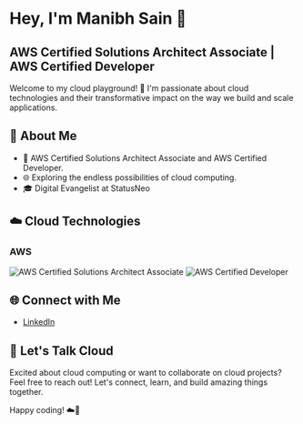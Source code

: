 # Hey, I'm Manibh Sain 👋

## AWS Certified Solutions Architect Associate | AWS Certified Developer

Welcome to my cloud playground! 🚀 I'm passionate about cloud technologies and their transformative impact on the way we build and scale applications.

## 🚀 About Me

- 💼 AWS Certified Solutions Architect Associate and AWS Certified Developer.
- 🌐 Exploring the endless possibilities of cloud computing.
- 🎓 Digital Evangelist at StatusNeo


## ☁️ Cloud Technologies

### AWS
![AWS Certified Solutions Architect Associate](https://img.shields.io/badge/AWS-SAA-yellow?style=flat&logo=amazon-aws)
![AWS Certified Developer](https://img.shields.io/badge/AWS-Developer-orange?style=flat&logo=amazon-aws)


## 🌐 Connect with Me

- [LinkedIn](https://in.linkedin.com/in/manibh-sain-726507180)



## 🌟 Let's Talk Cloud

Excited about cloud computing or want to collaborate on cloud projects? Feel free to reach out! Let's connect, learn, and build amazing things together.

Happy coding! ☁️🚀
